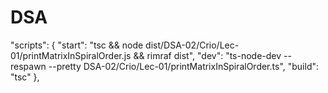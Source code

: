 # DSA

"scripts": {
"start": "tsc && node dist/DSA-02/Crio/Lec-01/printMatrixInSpiralOrder.js && rimraf dist",
"dev": "ts-node-dev --respawn --pretty DSA-02/Crio/Lec-01/printMatrixInSpiralOrder.ts",
"build": "tsc"
},
